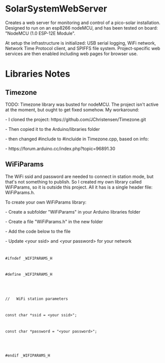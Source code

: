 # SolarSystemWebServer

<p>Creates a web server for monitoring and control of a pico-solar installation. Designed to run on an esp8266 nodeMCU, and has been tested on board: "NodeMCU (1.0 ESP-12E Module".</p>
<p>At setup the infrastructure is initialized: USB serial logging, WiFi network, Network Time Protocol client, and SPIFFS file system.  Project-specific web services are then enabled including web pages for browser use.</p>
<h1>Libraries Notes</h1>
<h2>Timezone</h2>
<p>TODO: Timezone library was busted for nodeMCU.  The project isn't active at the moment, but ought to get fixed somehow.  My workaround:</p>
<p>- I cloned the project: https://github.com/JChristensen/Timezone.git</p>
<p>-    Then copied it to the Arduino/libraries folder</p>
<p>-    then changed #include <Time.h> to #incluide <TimeLib.h> in Timezone.cpp, based on info:</p>
<p>-     https://forum.arduino.cc/index.php?topic=96891.30</p>
<h2>WiFiParams</h2>
<p>The WiFi ssid and password are needed to connect in station mode, but that's not something to publish.  So I created my own library called WiFiParams, so it is outside this project.  All it has is a single header file: WiFiParams.h.</p>
<p>To create your own WiFiParams library:</p>
<p>- Create a subfolder "WiFiParams" in your Arduino libraries folder</p>
<p>- Create a file "WiFiParams.h" in the new folder</p>
<p>- Add the code below to the file</p>
<p>- Update &ltyour ssid> and &ltyour password> for your network</p>
<code>
<p>#ifndef _WIFIPARAMS_H</p>
<p>#define _WIFIPARAMS_H</p>
<p></p>
<p>//   WiFi station parameters</p>
<p>const char *ssid = &ltyour ssid>";</p>
<p>const char *password = "&ltyour password>";</p>
<p></p>
<p>#endif _WIFIPARAMS_H</p>
</code>
